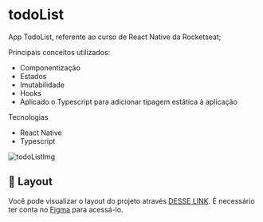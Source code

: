 # todoList
App TodoList, referente ao curso de React Native da Rocketseat;

Principais conceitos utilizados:
- Componentização
- Estados
- Imutabilidade
- Hooks
- Aplicado o Typescript para adicionar tipagem estática à aplicação

Tecnologias
- React Native
- Typescript

![todoListImg](https://github.com/user-attachments/assets/20629dce-f3e8-449e-8bbb-0c7d75ef73db)

## 🔖 Layout

Você pode visualizar o layout do projeto através [DESSE LINK](https://www.figma.com/file/2D0K2OnZFNDhcwIbL2FVke/ToDo-List-%E2%80%A2-Desafio-React-Native-Copy?fuid=1395091474699516257). É necessário ter conta no [Figma](https://figma.com) para acessá-lo.

